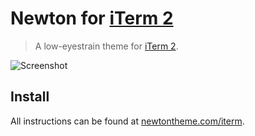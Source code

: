 # Newton for [iTerm 2](http://iterm2.com)

> A low-eyestrain theme for [iTerm 2](http://iterm2.com).

![Screenshot](https://bertolini.dev/vscode-theme-newton/img/screen-iterm.png)

## Install

All instructions can be found at [newtontheme.com/iterm](http://newtontheme.com/iterm).
